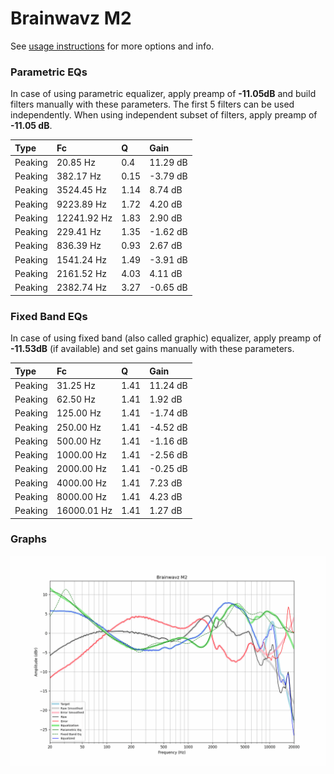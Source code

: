 # Brainwavz M2
See [usage instructions](https://github.com/jaakkopasanen/AutoEq#usage) for more options and info.

### Parametric EQs
In case of using parametric equalizer, apply preamp of **-11.05dB** and build filters manually
with these parameters. The first 5 filters can be used independently.
When using independent subset of filters, apply preamp of **-11.05 dB**.

| Type    | Fc          |    Q | Gain     |
|:--------|:------------|:-----|:---------|
| Peaking | 20.85 Hz    | 0.4  | 11.29 dB |
| Peaking | 382.17 Hz   | 0.15 | -3.79 dB |
| Peaking | 3524.45 Hz  | 1.14 | 8.74 dB  |
| Peaking | 9223.89 Hz  | 1.72 | 4.20 dB  |
| Peaking | 12241.92 Hz | 1.83 | 2.90 dB  |
| Peaking | 229.41 Hz   | 1.35 | -1.62 dB |
| Peaking | 836.39 Hz   | 0.93 | 2.67 dB  |
| Peaking | 1541.24 Hz  | 1.49 | -3.91 dB |
| Peaking | 2161.52 Hz  | 4.03 | 4.11 dB  |
| Peaking | 2382.74 Hz  | 3.27 | -0.65 dB |

### Fixed Band EQs
In case of using fixed band (also called graphic) equalizer, apply preamp of **-11.53dB**
(if available) and set gains manually with these parameters.

| Type    | Fc          |    Q | Gain     |
|:--------|:------------|:-----|:---------|
| Peaking | 31.25 Hz    | 1.41 | 11.24 dB |
| Peaking | 62.50 Hz    | 1.41 | 1.92 dB  |
| Peaking | 125.00 Hz   | 1.41 | -1.74 dB |
| Peaking | 250.00 Hz   | 1.41 | -4.52 dB |
| Peaking | 500.00 Hz   | 1.41 | -1.16 dB |
| Peaking | 1000.00 Hz  | 1.41 | -2.56 dB |
| Peaking | 2000.00 Hz  | 1.41 | -0.25 dB |
| Peaking | 4000.00 Hz  | 1.41 | 7.23 dB  |
| Peaking | 8000.00 Hz  | 1.41 | 4.23 dB  |
| Peaking | 16000.01 Hz | 1.41 | 1.27 dB  |

### Graphs
![](./Brainwavz%20M2.png)